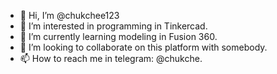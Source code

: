 - 👋 Hi, I’m @chukchee123
- 👀 I’m interested in programming in Tinkercad.
- 🌱 I’m currently learning modeling in Fusion 360.
- 💞️ I’m looking to collaborate on this platform with somebody.
- 📫 How to reach me in telegram: @chukche.

<!---
chukchee123/chukchee123 is a ✨ special ✨ repository because its `README.md` (this file) appears on your GitHub profile.
You can click the Preview link to take a look at your changes.
--->
